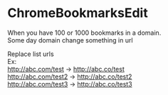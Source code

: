 # ChromeBookmarksEdit
When you have 100 or 1000 bookmarks in a domain.  
Some day domain change something in url  


Replace list urls  
Ex:  
http://abc.com/test -> http://abc.co/test  
http://abc.com/test2 -> http://abc.co/test2  
http://abc.com/test3 -> http://abc.co/test3  
